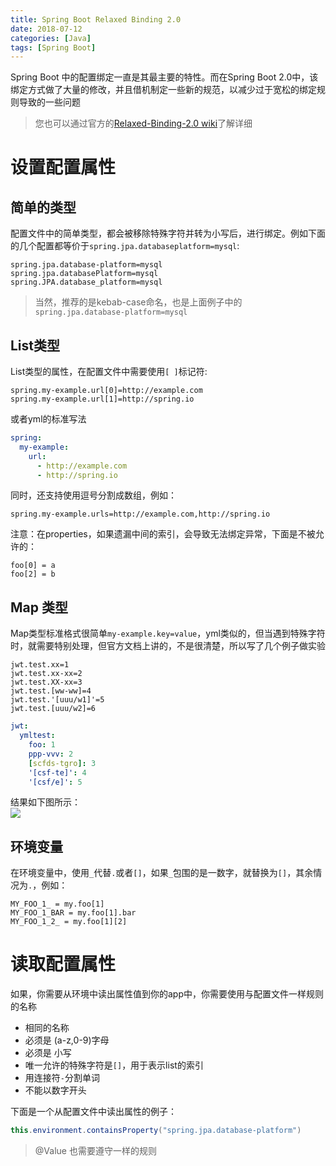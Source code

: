 ```yaml
---
title: Spring Boot Relaxed Binding 2.0
date: 2018-07-12
categories: [Java]
tags: [Spring Boot]
---
```


Spring Boot 中的配置绑定一直是其最主要的特性。而在Spring Boot 2.0中，该绑定方式做了大量的修改，并且借机制定一些新的规范，以减少过于宽松的绑定规则导致的一些问题

> 您也可以通过官方的[Relaxed-Binding-2.0 wiki](https://github.com/spring-projects/spring-boot/wiki/Relaxed-Binding-2.0)了解详细

<!-- more -->

# 设置配置属性

## 简单的类型

配置文件中的简单类型，都会被移除特殊字符并转为小写后，进行绑定。例如下面的几个配置都等价于`spring.jpa.databaseplatform=mysql`:
```properties 
spring.jpa.database-platform=mysql
spring.jpa.databasePlatform=mysql
spring.JPA.database_platform=mysql
```
> 当然，推荐的是kebab-case命名，也是上面例子中的`spring.jpa.database-platform=mysql`

## List类型
List类型的属性，在配置文件中需要使用`[ ]`标记符:
```properties
spring.my-example.url[0]=http://example.com
spring.my-example.url[1]=http://spring.io
```
或者yml的标准写法
```yml
spring:
  my-example:
    url:
      - http://example.com
      - http://spring.io
```
同时，还支持使用逗号分割成数组，例如：
```properties
spring.my-example.urls=http://example.com,http://spring.io
```
注意：在properties，如果遗漏中间的索引，会导致无法绑定异常，下面是不被允许的：
```properties
foo[0] = a
foo[2] = b
```

## Map 类型
Map类型标准格式很简单`my-example.key=value`，yml类似的，但当遇到特殊字符时，就需要特别处理，但官方文档上讲的，不是很清楚，所以写了几个例子做实验   

```properties
jwt.test.xx=1
jwt.test.xx-xx=2
jwt.test.XX-xx=3
jwt.test.[ww-ww]=4
jwt.test.'[uuu/w1]'=5
jwt.test.[uuu/w2]=6
```

```yml
jwt:
  ymltest:
    foo: 1
    ppp-vvv: 2
    [scfds-tgro]: 3
    '[csf-te]': 4
    '[csf/e]': 5
```

结果如下图所示：   
![](/images/md/others/spring-test-map.png)    


## 环境变量
在环境变量中，使用`_`代替`.`或者`[]`，如果`_`包围的是一数字，就替换为`[]`，其余情况为`.`，例如：   
```
MY_FOO_1_ = my.foo[1]
MY_FOO_1_BAR = my.foo[1].bar
MY_FOO_1_2_ = my.foo[1][2]
```

# 读取配置属性

如果，你需要从环境中读出属性值到你的app中，你需要使用与配置文件一样规则的名称
- 相同的名称
- 必须是 (a-z,0-9)字母
- 必须是 小写
- 唯一允许的特殊字符是`[]`，用于表示list的索引
- 用连接符`-`分割单词
- 不能以数字开头   

下面是一个从配置文件中读出属性的例子：
```java
this.environment.containsProperty("spring.jpa.database-platform")
```
> @Value 也需要遵守一样的规则



